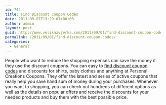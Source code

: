 ```yaml
---
id: 744
title: Find Discount Coupon Codes
date: 2011-09-01T13:29:01+00:00
author: admin
layout: post
guid: http://www.velikazvjerka.com/2011/09/01/find-discount-coupon-codes/
permalink: /2011/09/01/find-discount-coupon-codes/
categories:
  - General
---
```

People who want to reduce the shopping expenses can save the money if they use the discount coupons. You can easy to [find discount coupon codes](http://www.personalcreationscoupons.com/) and discounts for shirts, baby clothes and anything at Personal Creations Coupons. They offer the latest and series of active coupons that really help you save hand sum of money during your purchases. Whenever you want to shopping, you can check out hundreds of different options as well as the details on popular offers and receive the discounts for your needed products and buy them with the best possible price.